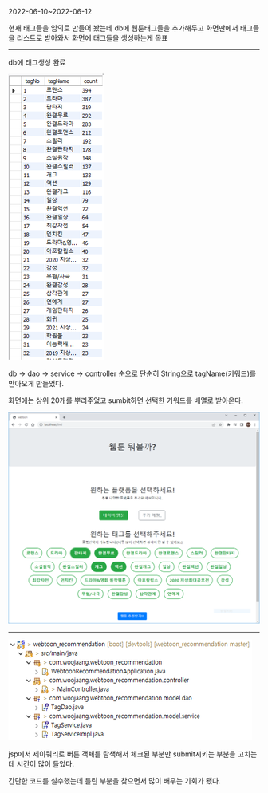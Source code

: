 2022-06-10~2022-06-12

현재 태그들을 임의로 만들어 놨는데 db에 웹툰태그들을 추가해두고 화면딴에서 태그들을 리스트로 받아와서 화면에 태그들을 생성하는게 목표

-----------------------------------------

db에 태그생성 완료

<img src="day2.assets/태그테이블.PNG" alt="태그테이블"  />



db -> dao -> service -> controller 순으로 단순히 String으로 tagName(키워드)를 받아오게 만들었다.

화면에는 상위 20개를 뿌리주었고 sumbit하면 선택한 키워드를 배열로 받아온다.

<img src="day2.assets/키워드 선택.PNG" alt="키워드 선택" style="zoom:75%;" />

---------



![부트](day2.assets/부트.PNG)

jsp에서 제이쿼리로 버튼 객체를 탐색해서 체크된 부분만 submit시키는 부분을 고치는데 시간이 많이 들었다.

간단한 코드를 실수했는데 틀린 부분을 찾으면서 많이 배우는 기회가 됐다.